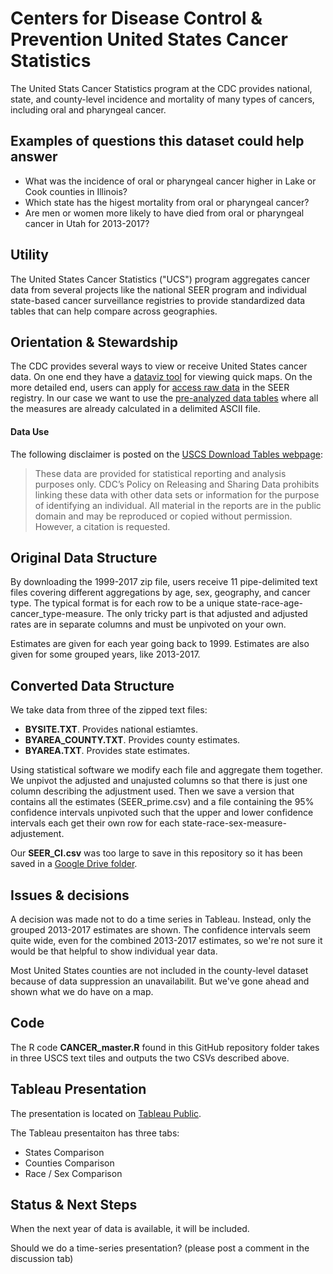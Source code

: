 # Centers for Disease Control & Prevention United States Cancer Statistics 

The United Stats Cancer Statistics program at the CDC provides national, state, and county-level incidence and mortality of many types of cancers, including oral and pharyngeal cancer.

## Examples of questions this dataset could help answer

* What was the incidence of oral or pharyngeal cancer higher in Lake or Cook counties in Illinois?
* Which state has the higest mortality from oral or pharyngeal cancer? 
* Are men or women more likely to have died from oral or pharyngeal cancer in Utah for 2013-2017?

## Utility

The United States Cancer Statistics ("UCS") program aggregates cancer data from several projects like the national SEER program and individual state-based cancer surveillance registries to provide standardized data tables that can help compare across geographies.

## Orientation & Stewardship  

The CDC provides several ways to view or receive United States cancer data. On one end they have a [dataviz tool](https://www.cdc.gov/cancer/uscs/dataviz/index.htm) for viewing quick maps. On the more detailed end, users can apply for [access raw data](https://seer.cancer.gov/data/access.html) in the SEER registry. In our case we want to use the [pre-analyzed data tables](https://www.cdc.gov/cancer/uscs/dataviz/download_data.htm) where all the measures are already calculated in a delimited ASCII file.

#### Data Use

The following disclaimer is posted on the [USCS Download Tables webpage](https://www.cdc.gov/cancer/uscs/dataviz/download_data.htm):

> These data are provided for statistical reporting and analysis purposes only.
> CDC’s Policy on Releasing and Sharing Data prohibits linking these data with other data sets or information for the purpose of identifying an individual.
> All material in the reports are in the public domain and may be reproduced or copied without permission. However, a citation is requested.

## Original Data Structure

By downloading the 1999-2017 zip file, users receive 11 pipe-delimited text files covering different aggregations by age, sex, geography, and cancer type. The typical format is for each row to be a unique state-race-age-cancer_type-measure. The only tricky part is that adjusted and adjusted rates are in separate columns and must be unpivoted on your own.

Estimates are given for each year going back to 1999. Estimates are also given for some grouped years, like 2013-2017.

## Converted Data Structure

We take data from three of the zipped text files:
* **BYSITE.TXT**. Provides national estiamtes.
* **BYAREA_COUNTY.TXT**. Provides county estimates.
* **BYAREA.TXT**. Provides state estimates.

Using statistical software we modify each file and aggregate them together. We unpivot the adjusted and unajusted columns so that there is just one column describing the adjustment used. Then we save a version that contains all the estimates (SEER_prime.csv) and a file containing the 95% confidence intervals unpivoted such that the upper and lower confidence intervals each get their own row for each state-race-sex-measure-adjustement. 

Our **SEER_CI.csv** was too large to save in this repository so it has been saved in a [Google Drive folder](https://drive.google.com/file/d/1HURIwjabAUeyVWq7K9LHXR4iVyj2-qvw/view?usp=sharing).

## Issues & decisions

A decision was made not to do a time series in Tableau. Instead, only the grouped 2013-2017 estimates are shown. The confidence intervals seem quite wide, even for the combined 2013-2017 estimates, so we're not sure it would be that helpful to show individual year data.

Most United States counties are not included in the county-level dataset because of data suppression an unavailabilit. But we've gone ahead and shown what we do have on a map.

## Code

The R code **CANCER_master.R** found in this GitHub repository folder takes in three USCS text tiles and outputs the two CSVs described above.

## Tableau Presentation

The presentation is located on [Tableau Public](https://public.tableau.com/profile/association.of.state.territorial.dental.directors#!/vizhome/UnitedStatesCancerStatisticsOralPharyngealCancer/Orientation).

The Tableau presentaiton has three tabs: 

* States Comparison
* Counties Comparison
* Race / Sex Comparison

## Status & Next Steps

When the next year of data is available, it will be included.

Should we do a time-series presentation? (please post a comment in the discussion tab)

